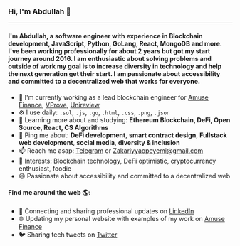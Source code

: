 ### Hi, I'm Abdullah 👋
---

####  I'm Abdullah, a software engineer with experience in Blockchain development, JavaScript, Python, GoLang, React, MongoDB and more. I've been working professionally for about 2 years but got my start journey around 2016. I am enthusiastic about solving problems and outside of work my goal is to increase diversity in technology and help the next generation get their start. I am passionate about accessibility and committed to a decentralized web that works for everyone.

- 🏢 I'm currently working as a lead blockchain engineer for <a href="https://amuse.finance/" target="_blank">Amuse Finance</a>, <a href="https://vprove.io/"  target="_blank">VProve</a>, <a href="https://unireview.io/" target="_blank">Unireview</a>
- ⚙️ I use daily: `.sol`, `.js`, `.go`, `.html`, `.css`,  `.png`, `.json`
- 🌱 Learning more about and studying: **Ethereum Blockchain, DeFi, Open Source, React, CS Algorithms**
- 💬 Ping me about: **DeFi development**, **smart contract design**, **Fullstack web development**, **social media**, **diversity & inclusion**
- 📫 Reach me asap: <a href="https://t.me/abdillahzakkie">Telegram</a> or Zakariyyaopeyemi@gmail.com
- 💜 Interests: Blockchain technology, DeFi optimistic, cryptocurrency enthusiast, foodie
- 😄 Passionate about accessibility and committed to a decentralized web

#### Find me around the web 🌎:
- 💼 Connecting and sharing professional updates on <a href="https://www.linkedin.com/in/abdullah-zakarriya-ba58961aa/">LinkedIn</a>
- 🌐 Updating my personal website with examples of my work on <a href="https://amuse.finance/">Amuse Finance</a>
- 🐦 Sharing tech tweets on <a href="https://twitter.com/Dev_DragonLord/">Twitter</a>
